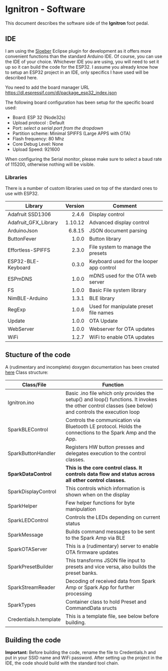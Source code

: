 # Ignitron - Software
This document describes the software side of the **Ignitron** foot pedal.

## IDE
I am using the [Sloeber](http://sloeber.io) Eclipse plugin for development as it offers more convenient functions than the standard Arduino IDE. Of course, you can use the IDE of your choice.
Whichever IDE you are using, you will need to set it up so it can build the code for the ESP32.
I assume you already know how to setup an ESP32 project in an IDE, only specifics I have used will be described here.

You need to add the board manager URL https://dl.espressif.com/dl/package_esp32_index.json

The following board configuration has been setup for the specific board used:
- Board: ESP 32 (Node32s)
- Upload protocol : Default
- Port: *select a serial port from the dropdown*
- Partition scheme: Minimal SPIFFS (Large APPS with OTA)
- Flash frequency: 80 Mhz
- Core Debug Level: None
- Upload Speed: 921600

When configuring the Serial monitor, please make sure to select a baud rate of 115200, otherwise nothing will be visible.

### Libraries
There is a number of custom libraries used on top of the standard ones to use with ESP32. 

|Library|Version|Comment|
|---|---:|---|
| Adafruit SSD1306 | 2.4.6 | Display control|
| Adafruit_GFX_Library | 1.10.12 | Advanced display control |
| ArduinoJson | 6.8.15 | JSON document parsing |
| ButtonFever | 1.0.0 | Button library |
| Effortless-SPIFFS | 2.3.0 | File system to manage the presets |
| ESP32-BLE-Keyboard | 0.3.0 | Keyboard used for the looper app control |
| ESPmDNS | 1.0.0| mDNS used for the OTA web server |
| FS | 1.0.0 | Basic File system library|
| NimBLE-Arduino  | 1.3.1 | BLE library |
| RegExp  | 1.0.6 | Used for manipulate preset file names |
| Update | 1.0.0 | OTA Update |
| WebServer | 1.0.0 | Webserver for OTA updates |
| WiFi | 1.2.7 | WiFi to enable OTA updates |

## Stucture of the code
A (rudimentary and incomplete) doxygen documentation has been created [here](https://github.com/stangreg/Ignitron/blob/main/doxygen/html/index.html)
Class structure:

| Class/File | Function |
|---|---|
| Ignitron.ino | Basic .ino file which only provides the setup() and loop() functions. It invokes the other control classes (see below) and controls the execution loop |
| SparkBLEControl | Controls the communication via Bluetooth LE protocol. Holds the connections to the Spark Amp and the App. |
| SparkButtonHandler | Registers HW button presses and delegates execution to the control classes. |
| **SparkDataControl** | **This is the core control class. It controls data flow and status across all other control classes.** |
| SparkDisplayControl | This controls which information is shown when on the display |
| SparkHelper | Few helper functions for byte manipulation |
| SparkLEDControl | Controls the LEDs depending on current status |
| SparkMessage | Builds command messages to be sent to the Spark Amp via BLE |
| SparkOTAServer | This is a (rudimentary) server to enable OTA firmware updates |
| SparkPresetBuilder | This transforms JSON file input to presets and vice versa, also builds the preset banks. | 
| SparkStreamReader | Decoding of received data from Spark Amp or Spark App for further processing |
| SparkTypes | Container class to hold Preset and CommandData sructs |
| Credentials.h.template | This is a template file, see below before building. |

## Building the code
**Important:** Before building the code, rename the file to Credentials.h and put in your SSID name and WiFi password.
After setting up the project in the IDE, the code should build with the standard tool chain.

